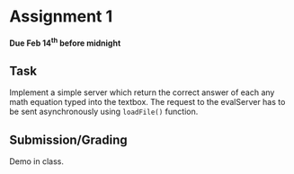 # Assignment 1
**Due Feb 14<sup>th</sup> before midnight**

## Task 
Implement a simple server which return the correct answer of each any
math equation typed into the textbox. The request to the evalServer has
to be sent asynchronously using ``loadFile()`` function.


## Submission/Grading
Demo in class.
